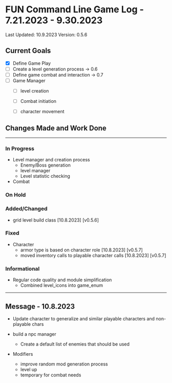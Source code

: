# FUN Command Line Game Log - 7.21.2023 - 9.30.2023
<!-- Update: Current Log date -->

Last Updated: 10.9.2023 <!-- Update with previous log date -->
Version: 0.5.6
<!-- Update version number when changes made-->
<!-- Verions Additions 
  + 1.0.0 is for major project wide changes like adding a whole new concept/face change
    + V1 = MVP CLI version of game
    + V2 = integration of Textual package and any visiualization features
  + 0.1.0 is for current feature version updates including additions/removal/revamp of methods or parts (general idea of things)
  + 0.0.1 is for minor changes including: bug fixes, additions to current methods
 -->

<!-- _Date_ - When item was added  
__\<Date\>__ - When Item was completed
-->
<!-- Update Table with Current File Count -->

## Current Goals

- [x] Define Game Play
- [ ] Create a level generation process -> 0.6
- [ ] Define game combat and interaction -> 0.7
- [ ] Game Manager
  - [ ] level creation
  - [ ] Combat initiation
  - [ ] character movement


## Changes Made and Work Done

------------------------------
<!-- Update version number when changes made-->

### In Progress

- Level manager and creation process
  - Enemy/Boss generation
  - level manager
  - Level statistic checking
- Combat

### On Hold

### Added/Changed
- grid level build class [10.8.2023] [v0.5.6]

### Fixed
- Character 
  - armor type is based on character role [10.8.2023] [v0.5.7]
  - moved inventory calls to playable character calls [10.8.2023] [v0.5.7]

### Informational
- Regular code quality and module simplification
  - Combined level_icons into game_enum

------------------------------

## Message - 10.8.2023
- Update character to generalize and similar playable characters and non-playable chars
- build a npc manager
  - Create a default list of enemies that should be used

- Modifiers
  - improve random mod generation process
  - level up 
  - temporary for combat needs
